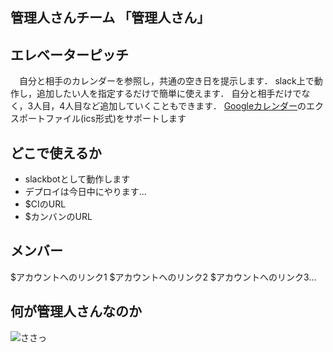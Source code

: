 ## 管理人さんチーム 「管理人さん」
## エレベーターピッチ
　自分と相手のカレンダーを参照し，共通の空き日を提示します． 
slack上で動作し，追加したい人を指定するだけで簡単に使えます． 
自分と相手だけでなく，3人目，4人目など追加していくこともできます．
[Googleカレンダー](https://calendar.google.com/)のエクスポートファイル(ics形式)をサポートします   
## どこで使えるか
* slackbotとして動作します
* デプロイは今日中にやります...
* $CIのURL
* $カンバンのURL
## メンバー
$アカウントへのリンク1 
$アカウントへのリンク2 
$アカウントへのリンク3…     

## 何が管理人さんなのか

![ささっ](http://www.ne.jp/asahi/rumic/k-asuka/c_images/Maison3.jpg "管理人さんは管理人さんです")
